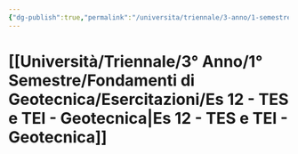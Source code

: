 ```yaml
---
{"dg-publish":true,"permalink":"/universita/triennale/3-anno/1-semestre/fondamenti-di-geotecnica/esercitazioni/es-12-tes-e-tei-geotecnica/"}
---
```



# [[Università/Triennale/3° Anno/1° Semestre/Fondamenti di Geotecnica/Esercitazioni/Es 12 - TES e TEI - Geotecnica\|Es 12 - TES e TEI - Geotecnica]]

